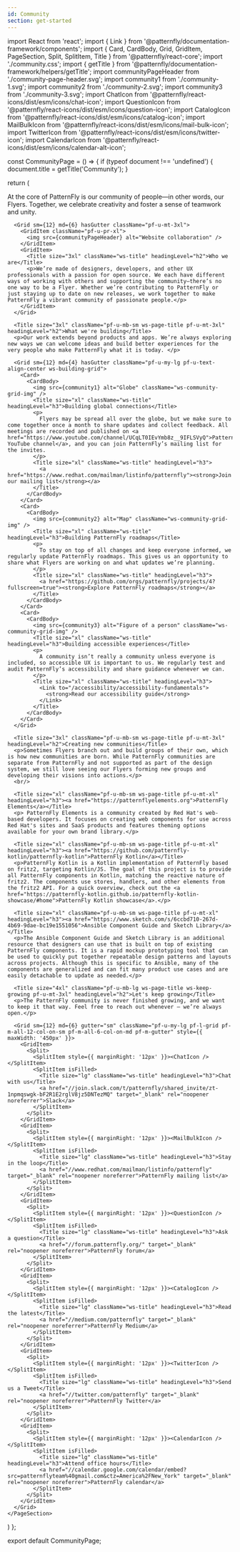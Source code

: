 ```yaml
---
id: Community
section: get-started
---
```


import React from 'react';
import { Link } from '@patternfly/documentation-framework/components';
import { Card, CardBody, Grid, GridItem, PageSection, Split, SplitItem, Title } from '@patternfly/react-core';
import './community.css';
import { getTitle } from '@patternfly/documentation-framework/helpers/getTitle';
import communityPageHeader from './community-page-header.svg';
import community1 from './community-1.svg';
import community2 from './community-2.svg';
import community3 from './community-3.svg';
import ChatIcon from '@patternfly/react-icons/dist/esm/icons/chat-icon';
import QuestionIcon from '@patternfly/react-icons/dist/esm/icons/question-icon';
import CatalogIcon from '@patternfly/react-icons/dist/esm/icons/catalog-icon';
import MailBulkIcon from '@patternfly/react-icons/dist/esm/icons/mail-bulk-icon';
import TwitterIcon from '@patternfly/react-icons/dist/esm/icons/twitter-icon';
import CalendarIcon from '@patternfly/react-icons/dist/esm/icons/calendar-alt-icon';

const CommunityPage = () => {
  if (typeof document !== 'undefined') {
    document.title = getTitle('Community');
  }

  return (
    <PageSection isWidthLimited className="ws-community-page pf-m-light-100">
      <Title size="4xl" className="pf-u-mb-lg ws-page-title" headingLevel="h1">Community</Title>
      <p>At the core of PatternFly is our community of people—in other words, our Flyers. Together, we celebrate creativity and foster a sense of teamwork and unity.</p>

      <Grid sm={12} md={6} hasGutter className="pf-u-mt-3xl">
        <GridItem className="pf-u-pr-xl">
          <img src={communityPageHeader} alt="Website collaboration" />
        </GridItem>
        <GridItem>
          <Title size="3xl" className="ws-title" headingLevel="h2">Who we are</Title>
          <p>We’re made of designers, developers, and other UX professionals with a passion for open source. We each have different ways of working with others and supporting the community—there’s no one way to be a Flyer. Whether we’re contributing to PatternFly or just staying up to date on new releases, we work together to make PatternFly a vibrant community of passionate people.</p>
        </GridItem>
      </Grid>

      <Title size="3xl" className="pf-u-mb-sm ws-page-title pf-u-mt-3xl" headingLevel="h2">What we're building</Title>
      <p>Our work extends beyond products and apps. We’re always exploring new ways we can welcome ideas and build better experiences for the very people who make PatternFly what it is today. </p>

      <Grid sm={12} md={4} hasGutter className="pf-u-my-lg pf-u-text-align-center ws-building-grid">
        <Card>
          <CardBody>
            <img src={community1} alt="Globe" className="ws-community-grid-img" />
            <Title size="xl" className="ws-title" headingLevel="h3">Building global connections</Title>
            <p>
              Flyers may be spread all over the globe, but we make sure to come together once a month to share updates and collect feedback. All meetings are recorded and published on <a href="https://www.youtube.com/channel/UCqLT0IEvYmb8z__9IFLSVyQ">PatternFly’s YouTube channel</a>, and you can join PatternFly’s mailing list for the invites.
            </p>
            <Title size="xl" className="ws-title" headingLevel="h3">
              <a href="https://www.redhat.com/mailman/listinfo/patternfly"><strong>Join our mailing list</strong></a>
            </Title>
          </CardBody>
        </Card>
        <Card>
          <CardBody>
            <img src={community2} alt="Map" className="ws-community-grid-img" />
            <Title size="xl" className="ws-title" headingLevel="h3">Building PatternFly roadmaps</Title>
            <p>
              To stay on top of all changes and keep everyone informed, we regularly update PatternFly roadmaps. This gives us an opportunity to share what Flyers are working on and what updates we’re planning.
            </p>
            <Title size="xl" className="ws-title" headingLevel="h3">
              <a href="https://github.com/orgs/patternfly/projects/4?fullscreen=true"><strong>Explore PatternFly roadmaps</strong></a>
            </Title>
          </CardBody>
        </Card>
        <Card>
          <CardBody>
            <img src={community3} alt="Figure of a person" className="ws-community-grid-img" />
            <Title size="xl" className="ws-title" headingLevel="h3">Building accessible experiences</Title>
            <p>
              A community isn’t really a community unless everyone is included, so accessible UX is important to us. We regularly test and audit PatternFly’s accessibility and share guidance whenever we can.
            </p>
            <Title size="xl" className="ws-title" headingLevel="h3">
              <Link to="/accessibility/accessibility-fundamentals">
                <strong>Read our accessibility guide</strong>
              </Link>
            </Title>
          </CardBody>
        </Card>
      </Grid>

      <Title size="3xl" className="pf-u-mb-sm ws-page-title pf-u-mt-3xl" headingLevel="h2">Creating new communities</Title>
      <p>Sometimes Flyers branch out and build groups of their own, which is how new communities are born. While PatternFly communities are separate from PatternFly and not supported as part of the design system, we still love seeing our Flyers forming new groups and developing their visions into actions.</p>
      <br/>

      <Title size="xl" className="pf-u-mb-sm ws-page-title pf-u-mt-xl" headingLevel="h3"><a href="https://patternflyelements.org">PatternFly Elements</a></Title>
      <p> PatternFly Elements is a community created by Red Hat's web-based developers. It focuses on creating web components for use across Red Hat's sites and SaaS products and features theming options available for your own brand library.</p>

      <Title size="xl" className="pf-u-mb-sm ws-page-title pf-u-mt-xl" headingLevel="h3"><a href="https://github.com/patternfly-kotlin/patternfly-kotlin">PatternFly Kotlin</a></Title>
      <p>PatternFly Kotlin is a Kotlin implementation of PatternFly based on fritz2, targeting Kotlin/JS. The goal of this project is to provide all PatternFly components in Kotlin, matching the reactive nature of fritz2. The components use stores, handlers, and other elements from the fritz2 API. For a quick overview, check out the <a href="https://patternfly-kotlin.github.io/patternfly-kotlin-showcase/#home">PatternFly Kotlin showcase</a>.</p>

      <Title size="xl" className="pf-u-mb-sm ws-page-title pf-u-mt-xl" headingLevel="h3"><a href="https://www.sketch.com/s/6ccbd710-267d-4b69-9dae-bc19e1551056">Ansible Component Guide and Sketch Library</a></Title>
      <p>The Ansible Component Guide and Sketch Library is an additional resource that designers can use that is built on top of existing PatternFly components. It is a rapid mockup prototyping tool that can be used to quickly put together repeatable design patterns and layouts across projects. Although this is specific to Ansible, many of the components are generalized and can fit many product use cases and are easily detachable to update as needed.</p>

      <Title size="4xl" className="pf-u-mb-lg ws-page-title ws-keep-growing pf-u-mt-3xl" headingLevel="h2">Let's keep growing</Title>
      <p>The PatternFly community is never finished growing, and we want to keep it that way. Feel free to reach out whenever — we’re always open.</p>

      <Grid sm={12} md={6} gutter="sm" className="pf-u-my-lg pf-l-grid pf-m-all-12-col-on-sm pf-m-all-6-col-on-md pf-m-gutter" style={{ maxWidth: '450px' }}>
        <GridItem>
          <Split>
            <SplitItem style={{ marginRight: '12px' }}><ChatIcon /></SplitItem>
            <SplitItem isFilled>
              <Title size="lg" className="ws-title" headingLevel="h3">Chat with us</Title>
              <a href="//join.slack.com/t/patternfly/shared_invite/zt-1npmqswgk-bF2R1E2rglV8jz5DNTezMQ" target="_blank" rel="noopener noreferrer">Slack</a>
            </SplitItem>
          </Split>
        </GridItem>
        <GridItem>
          <Split>
            <SplitItem style={{ marginRight: '12px' }}><MailBulkIcon /></SplitItem>
            <SplitItem isFilled>
              <Title size="lg" className="ws-title" headingLevel="h3">Stay in the loop</Title>
              <a href="//www.redhat.com/mailman/listinfo/patternfly" target="_blank" rel="noopener noreferrer">PatternFly mailing list</a>
            </SplitItem>
          </Split>
        </GridItem>
        <GridItem>
          <Split>
            <SplitItem style={{ marginRight: '12px' }}><QuestionIcon /></SplitItem>
            <SplitItem isFilled>
              <Title size="lg" className="ws-title" headingLevel="h3">Ask a question</Title>
              <a href="//forum.patternfly.org/" target="_blank" rel="noopener noreferrer">PatternFly forum</a>
            </SplitItem>
          </Split>
        </GridItem>
        <GridItem>
          <Split>
            <SplitItem style={{ marginRight: '12px' }}><CatalogIcon /></SplitItem>
            <SplitItem isFilled>
              <Title size="lg" className="ws-title" headingLevel="h3">Read the latest</Title>
              <a href="//medium.com/patternfly" target="_blank" rel="noopener noreferrer">PatternFly Medium</a>
            </SplitItem>
          </Split>
        </GridItem>
        <GridItem>
          <Split>
            <SplitItem style={{ marginRight: '12px' }}><TwitterIcon /></SplitItem>
            <SplitItem isFilled>
              <Title size="lg" className="ws-title" headingLevel="h3">Send us a Tweet</Title>
              <a href="//twitter.com/patternfly" target="_blank" rel="noopener noreferrer">PatternFly Twitter</a>
            </SplitItem>
          </Split>
        </GridItem>
        <GridItem>
          <Split>
            <SplitItem style={{ marginRight: '12px' }}><CalendarIcon /></SplitItem>
            <SplitItem isFilled>
              <Title size="lg" className="ws-title" headingLevel="h3">Attend office hours</Title>
              <a href="//calendar.google.com/calendar/embed?src=patternflyteam%40gmail.com&ctz=America%2FNew_York" target="_blank" rel="noopener noreferrer">PatternFly calendar</a>
            </SplitItem>
          </Split>
        </GridItem>
      </Grid>
    </PageSection>
  )
};

export default CommunityPage;
